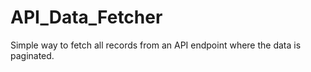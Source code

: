 # API_Data_Fetcher
Simple way to fetch all records from an API endpoint where the data is paginated.
